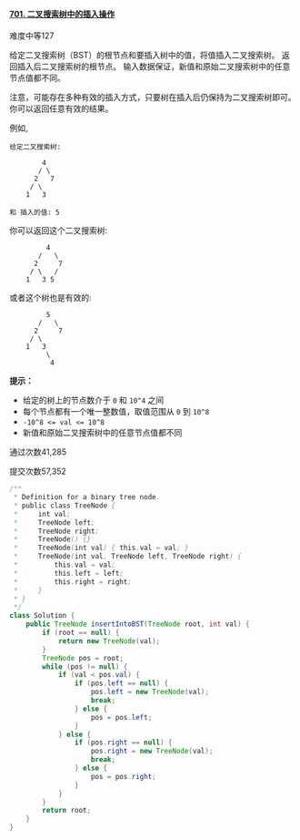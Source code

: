 #### [701. 二叉搜索树中的插入操作](https://leetcode-cn.com/problems/insert-into-a-binary-search-tree/)

难度中等127

给定二叉搜索树（BST）的根节点和要插入树中的值，将值插入二叉搜索树。 返回插入后二叉搜索树的根节点。 输入数据保证，新值和原始二叉搜索树中的任意节点值都不同。

注意，可能存在多种有效的插入方式，只要树在插入后仍保持为二叉搜索树即可。 你可以返回任意有效的结果。

 

例如, 

```
给定二叉搜索树:

        4
       / \
      2   7
     / \
    1   3

和 插入的值: 5
```

你可以返回这个二叉搜索树:

```
         4
       /   \
      2     7
     / \   /
    1   3 5
```

或者这个树也是有效的:

```
         5
       /   \
      2     7
     / \   
    1   3
         \
          4
```

 

**提示：**

- 给定的树上的节点数介于 `0` 和 `10^4` 之间
- 每个节点都有一个唯一整数值，取值范围从 `0` 到 `10^8`
- `-10^8 <= val <= 10^8`
- 新值和原始二叉搜索树中的任意节点值都不同

通过次数41,285

提交次数57,352


```java
/**
 * Definition for a binary tree node.
 * public class TreeNode {
 *     int val;
 *     TreeNode left;
 *     TreeNode right;
 *     TreeNode() {}
 *     TreeNode(int val) { this.val = val; }
 *     TreeNode(int val, TreeNode left, TreeNode right) {
 *         this.val = val;
 *         this.left = left;
 *         this.right = right;
 *     }
 * }
 */
class Solution {
    public TreeNode insertIntoBST(TreeNode root, int val) {
        if (root == null) {
            return new TreeNode(val);
        }
        TreeNode pos = root;
        while (pos != null) {
            if (val < pos.val) {
                if (pos.left == null) {
                    pos.left = new TreeNode(val);
                    break;
                } else {
                    pos = pos.left;
                }
            } else {
                if (pos.right == null) {
                    pos.right = new TreeNode(val);
                    break;
                } else {
                    pos = pos.right;
                }
            }
        }
        return root;
    }
}
```